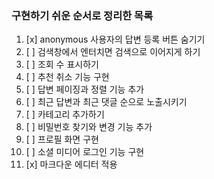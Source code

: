 ### 구현하기 쉬운 순서로 정리한 목록
1. [x] anonymous 사용자의 답변 등록 버튼 숨기기
2. [ ] 검색창에서 엔터치면 검색으로 이어지게 하기
3. [ ] 조회 수 표시하기
4. [ ] 추천 취소 기능 구현
5. [ ] 답변 페이징과 정렬 기능 추가
6. [ ] 최근 답변과 최근 댓글 순으로 노출시키기
7. [ ] 카테고리 추가하기
8. [ ] 비밀번호 찾기와 변경 기능 추가
9. [ ] 프로필 화면 구현
10. [ ] 소셜 미디어 로그인 기능 구현
11. [x] 마크다운 에디터 적용
